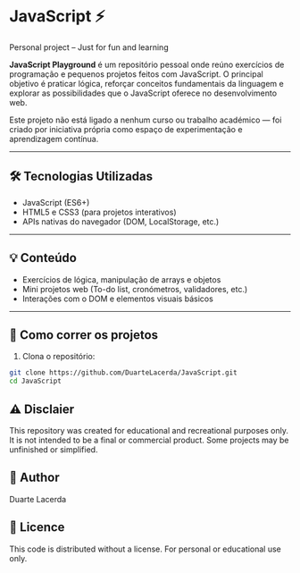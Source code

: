 # JavaScript ⚡  
Personal project – Just for fun and learning

**JavaScript Playground** é um repositório pessoal onde reúno exercícios de programação e pequenos projetos feitos com JavaScript. O principal objetivo é praticar lógica, reforçar conceitos fundamentais da linguagem e explorar as possibilidades que o JavaScript oferece no desenvolvimento web.

Este projeto não está ligado a nenhum curso ou trabalho académico — foi criado por iniciativa própria como espaço de experimentação e aprendizagem contínua.

---

## 🛠️ Tecnologias Utilizadas
- JavaScript (ES6+)
- HTML5 e CSS3 (para projetos interativos)
- APIs nativas do navegador (DOM, LocalStorage, etc.)

---

## 💡 Conteúdo
- Exercícios de lógica, manipulação de arrays e objetos  
- Mini projetos web (To-do list, cronómetros, validadores, etc.)  
- Interações com o DOM e elementos visuais básicos

---

## 🚀 Como correr os projetos
1. Clona o repositório:
```bash
git clone https://github.com/DuarteLacerda/JavaScript.git
cd JavaScript
```

## ⚠️ Disclaier
This repository was created for educational and recreational purposes only. It is not intended to be a final or commercial product. Some projects may be unfinished or simplified.  

## 👤 Author  
Duarte Lacerda  

## 📄 Licence  
This code is distributed without a license. For personal or educational use only.
